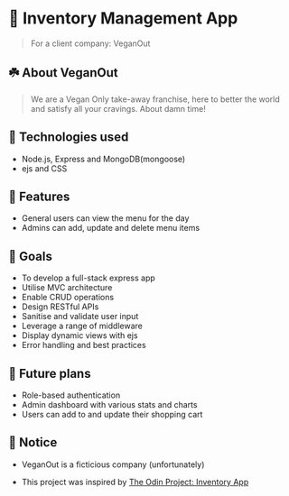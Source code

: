 # 🛒 Inventory Management App
> For a client company: VeganOut

## ☘️ About VeganOut
> We are a Vegan Only take-away franchise, here to better the world and satisfy all your cravings. About damn time!

## 🚀 Technologies used
- Node.js, Express and MongoDB(mongoose)
- ejs and CSS

## 🧪 Features
- General users can view the menu for the day
- Admins can add, update and delete menu items

## 🏁 Goals
- To develop a full-stack express app
- Utilise MVC architecture
- Enable CRUD operations
- Design RESTful APIs
- Sanitise and validate user input
- Leverage a range of middleware
- Display dynamic views with ejs
- Error handling and best practices

## 🔭 Future plans
- Role-based authentication
- Admin dashboard with various stats and charts
- Users can add to and update their shopping cart

## 📝 Notice
- VeganOut is a ficticious company (unfortunately)

- This project was inspired by [The Odin Project: Inventory App](https://www.theodinproject.com/lessons/nodejs-inventory-application)